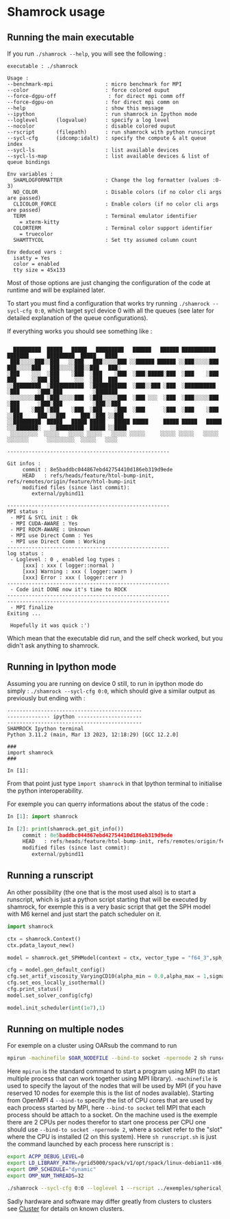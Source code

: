 # Shamrock usage


## Running the main executable

If you run `./shamrock --help`, you will see the following :

```
executable : ./shamrock

Usage :
--benchmark-mpi                 : micro benchmark for MPI
--color                         : force colored ouput
--force-dgpu-off                 : for direct mpi comm off
--force-dgpu-on                 : for direct mpi comm on
--help                          : show this message
--ipython                       : run shamrock in Ipython mode
--loglevel      (logvalue)      : specify a log level
--nocolor                       : disable colored ouput
--rscript       (filepath)      : run shamrock with python runscirpt
--sycl-cfg      (idcomp:idalt)  : specify the compute & alt queue index
--sycl-ls                       : list available devices
--sycl-ls-map                   : list available devices & list of queue bindings

Env variables :
  SHAMLOGFORMATTER              : Change the log formatter (values :0-3)
  NO_COLOR                      : Disable colors (if no color cli args are passed)
  CLICOLOR_FORCE                : Enable colors (if no color cli args are passed)
  TERM                          : Terminal emulator identifier
    = xterm-kitty
  COLORTERM                     : Terminal color support identifier
    = truecolor
  SHAMTTYCOL                    : Set tty assumed column count

Env deduced vars :
  isatty = Yes
  color = enabled
  tty size = 45x133
```

Most of those options are just changing the configuration of the code at runtime and will be explained later.

To start you must find a configuration that works try running `./shamrock --sycl-cfg 0:0`, which target sycl device 0 with all the queues (see later for detailed explanation of the queue configurations).

If everything works you should see something like :

```

  █████████  █████   █████   █████████   ██████   ██████ ███████████      ███████      █████████  █████   ████
 ███░░░░░███░░███   ░░███   ███░░░░░███ ░░██████ ██████ ░░███░░░░░███   ███░░░░░███   ███░░░░░███░░███   ███░
░███    ░░░  ░███    ░███  ░███    ░███  ░███░█████░███  ░███    ░███  ███     ░░███ ███     ░░░  ░███  ███
░░█████████  ░███████████  ░███████████  ░███░░███ ░███  ░██████████  ░███      ░███░███          ░███████
 ░░░░░░░░███ ░███░░░░░███  ░███░░░░░███  ░███ ░░░  ░███  ░███░░░░░███ ░███      ░███░███          ░███░░███
 ███    ░███ ░███    ░███  ░███    ░███  ░███      ░███  ░███    ░███ ░░███     ███ ░░███     ███ ░███ ░░███
░░█████████  █████   █████ █████   █████ █████     █████ █████   █████ ░░░███████░   ░░█████████  █████ ░░████
 ░░░░░░░░░  ░░░░░   ░░░░░ ░░░░░   ░░░░░ ░░░░░     ░░░░░ ░░░░░   ░░░░░    ░░░░░░░      ░░░░░░░░░  ░░░░░   ░░░░

-----------------------------------------------------

Git infos :
     commit : 8e5baddbc044867ebd42754410d186eb319d9ede
     HEAD   : refs/heads/feature/htol-bump-init, refs/remotes/origin/feature/htol-bump-init
     modified files (since last commit):
        external/pybind11

-----------------------------------------------------
MPI status :
 - MPI & SYCL init : Ok
 - MPI CUDA-AWARE : Yes
 - MPI ROCM-AWARE : Unknown
 - MPI use Direct Comm : Yes
 - MPI use Direct Comm : Working
-----------------------------------------------------
log status :
 - Loglevel : 0 , enabled log types :
     [xxx] : xxx ( logger::normal )
     [xxx] Warning : xxx ( logger::warn )
     [xxx] Error : xxx ( logger::err )
-----------------------------------------------------
 - Code init DONE now it's time to ROCK
-----------------------------------------------------
-----------------------------------------------------
 - MPI finalize
Exiting ...

 Hopefully it was quick :')
```

Which mean that the executable did run, and the self check worked, but you didn't ask anything to shamrock.

## Running in Ipython mode

Assuming you are running on device 0 still, to run in ipython mode do simply : `./shamrock --sycl-cfg 0:0`, which should give a similar output as previously but ending with :
```
--------------------------------------------
-------------- ipython ---------------------
--------------------------------------------
SHAMROCK Ipython terminal
Python 3.11.2 (main, Mar 13 2023, 12:18:29) [GCC 12.2.0]

###
import shamrock
###

In [1]:
```

From that point just type `ìmport shamrock` in that Ipython terminal to initialise the python interoperability.

For exemple you can querry informations about the status of the code :
```py
In [1]: import shamrock

In [2]: print(shamrock.get_git_info())
     commit : 8e5baddbc044867ebd42754410d186eb319d9ede
     HEAD   : refs/heads/feature/htol-bump-init, refs/remotes/origin/feature/htol-bump-init
     modified files (since last commit):
        external/pybind11
```

## Running a runscript

An other possibility (the one that is the most used also) is to start a runscript, which is just a python script starting that will be executed by shamrock, for exemple this is a very basic script that get the SPH model with M6 kernel and just start the patch scheduler on it.

```py
import shamrock

ctx = shamrock.Context()
ctx.pdata_layout_new()

model = shamrock.get_SPHModel(context = ctx, vector_type = "f64_3",sph_kernel = "M6")

cfg = model.gen_default_config()
cfg.set_artif_viscosity_VaryingCD10(alpha_min = 0.0,alpha_max = 1,sigma_decay = 0.1, alpha_u = 1, beta_AV = 2)
cfg.set_eos_locally_isothermal()
cfg.print_status()
model.set_solver_config(cfg)

model.init_scheduler(int(1e7),1)
```

## Running on multiple nodes

For exemple on a cluster using OARsub the command to run

```sh
mpirun -machinefile $OAR_NODEFILE --bind-to socket -npernode 2 sh runscript.sh
```

Here `mpirun` is the standard command to start a program using MPI (to start multiple process that can work together using MPI library). `-machinefile` is used to specify the layout of the nodes that will be used by MPI (if you have reserved 10 nodes for exemple this is the list of nodes available). Starting from OpenMPI 4 `--bind-to` specify the list of CPU cores that are used by each process started by MPI, here `--bind-to socket` tell MPI that each process should be attach to a socket. On the machine used is the exemple there are 2 CPUs per nodes therefor to start one process per CPU one should use `--bind-to socket -npernode 2`, where a socket refer to the "slot" where the CPU is installed (2 on this system). Here `sh runscript.sh` is just the command launched by each process here runscript is :
```sh
export ACPP_DEBUG_LEVEL=0
export LD_LIBRARY_PATH=/grid5000/spack/v1/opt/spack/linux-debian11-x86_64_v2/gcc-10.4.0/llvm-13.0.1-i53qugtbmlvnfi6tppnc7bresushxg2j/lib:$LD_LIBRARY_PATH
export OMP_SCHEDULE="dynamic"
export OMP_NUM_THREADS=32

./shamrock --sycl-cfg 0:0 --loglevel 1 --rscript ../exemples/spherical_wave.py
```

Sadly hardware and software may differ greatly from clusters to clusters see [Cluster](cluster.md) for details on known clusters.
